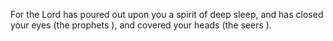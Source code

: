 For the Lord has poured out upon you a spirit of deep sleep, and has closed your eyes (the prophets ), and covered your heads (the seers ).

